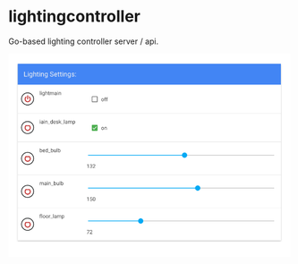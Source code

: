lightingcontroller
===============

Go-based lighting controller server / api.

![Screenshot](/doc/screenshot.png?raw=true "Screenshot")
